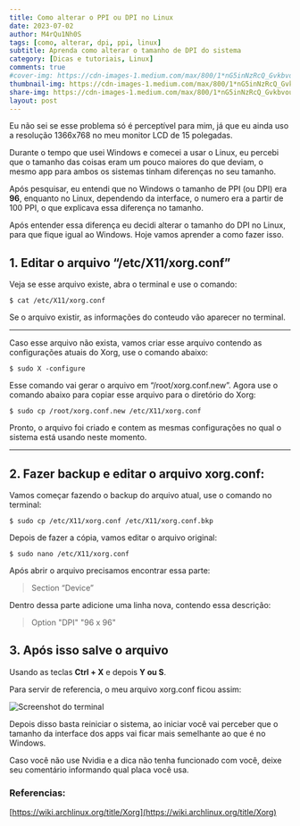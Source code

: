 ```yaml
---
title: Como alterar o PPI ou DPI no Linux
date: 2023-07-02
author: M4rQu1Nh0S
tags: [como, alterar, dpi, ppi, linux]
subtitle: Aprenda como alterar o tamanho de DPI do sistema
category: [Dicas e tutoriais, Linux]
comments: true
#cover-img: https://cdn-images-1.medium.com/max/800/1*nG5inNzRcQ_GvkbvouL8rQ.png
thumbnail-img: https://cdn-images-1.medium.com/max/800/1*nG5inNzRcQ_GvkbvouL8rQ.png
share-img: https://cdn-images-1.medium.com/max/800/1*nG5inNzRcQ_GvkbvouL8rQ.png
layout: post
---
```


Eu não sei se esse problema só é perceptível para mim, já que eu ainda uso a resolução 1366x768 no meu monitor LCD de 15 polegadas.

Durante o tempo que usei Windows e comecei a usar o Linux, eu percebi que o tamanho das coisas eram um pouco maiores do que deviam, o mesmo app para ambos os sistemas tinham diferenças no seu tamanho.

Após pesquisar, eu entendi que no Windows o tamanho de PPI (ou DPI) era **96**, enquanto no Linux, dependendo da interface, o numero era a partir de 100 PPI, o que explicava essa diferença no tamanho.

Após entender essa diferença eu decidi alterar o tamanho do DPI no Linux, para que fique igual ao Windows. Hoje vamos aprender a como fazer isso.

## 1. Editar o arquivo “/etc/X11/xorg.conf”

Veja se esse arquivo existe, abra o terminal e use o comando:

    $ cat /etc/X11/xorg.conf

Se o arquivo existir, as informações do conteudo vão aparecer no terminal.

----------

Caso esse arquivo não exista, vamos criar esse arquivo contendo as configurações atuais do Xorg, use o comando abaixo:

    $ sudo X -configure

Esse comando vai gerar o arquivo em “/root/xorg.conf.new”. Agora use o comando abaixo para copiar esse arquivo para o diretório do Xorg:

    $ sudo cp /root/xorg.conf.new /etc/X11/xorg.conf

Pronto, o arquivo foi criado e contem as mesmas configurações no qual o sistema está usando neste momento.

----------

## 2. Fazer backup e editar o arquivo xorg.conf:

Vamos começar fazendo o backup do arquivo atual, use o comando no terminal:

    $ sudo cp /etc/X11/xorg.conf /etc/X11/xorg.conf.bkp

Depois de fazer a cópia, vamos editar o arquivo original:

    $ sudo nano /etc/X11/xorg.conf

Após abrir o arquivo precisamos encontrar essa parte:

> Section “Device”

Dentro dessa parte adicione uma linha nova, contendo essa descrição:

> Option              "DPI" "96 x 96"

## 3. Após isso salve o arquivo

Usando as teclas **Ctrl + X** e depois **Y ou S**.

Para servir de referencia, o meu arquivo xorg.conf ficou assim:

![Screenshot do terminal](https://cdn-images-1.medium.com/max/800/1*nG5inNzRcQ_GvkbvouL8rQ.png)

Depois disso basta reiniciar o sistema, ao iniciar você vai perceber que o tamanho da interface dos apps vai ficar mais semelhante ao que é no Windows.

Caso você não use Nvidia e a dica não tenha funcionado com você, deixe seu comentário informando qual placa você usa.

### Referencias:
[https://wiki.archlinux.org/title/Xorg](https://wiki.archlinux.org/title/Xorg)
